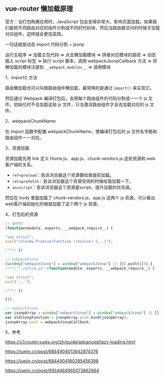 ## vue-router 懒加载原理

官方：当打包构建应用时，JavaScript 包会变得非常大，影响页面加载。如果我们能把不同路由对应的组件分割成不同的代码块，然后当路由被访问的时候才加载对应组件，这样就会更加高效。

一句话就是动态 import 代码分割 + jsonp

运行主程序 => 加载主包代码 => 点击懒加载模块 => 拼接对应模块的路径 => 动态插入 script 标签 => 执行 script 脚本，调用 webpackJsonpCallback 方法 => 将懒加载的模块注册到 `__webpack_modules__` => 调用模块

1、import() 方法

路由懒加载也可以叫做路由组件懒加载，最常用的是通过 `import()` 来实现它。

然后通过 Webpack 编译打包后，会把每个路由组件的代码分割成一一个 js 文件，初始化时不会加载这些 js 文件，只当激活路由组件才会去加载对应的 js 文件。

2、webpackChunkName

在 import 函数中配置 webpackChunkName，使编译打包后的 js 文件名字能和路由组件一一对应。

3、资源加载

资源加载先用 link 定义 Home.js、app.js、chunk-vendors.js 这些资源和 web 客户端的关系。

- `ref=preload`：告诉浏览器这个资源要给我提前加载。
- `rel=prefetch`：告诉浏览器这个资源空闲的时候给我加载一下。
- `as=script`：告诉浏览器这个资源是script，提升加载的优先级。

然后在 body 里面加载了 chunk-vendors.js、app.js 这两个 js 资源。可以看出web客户端初始化时候就加载了这个两个 js 资源。

4、打包后的资源

```js
// 组件包
(function(module, exports, __webpack_require__) {

"use strict";
eval("\n\nnew Promise(function (resolve) {...}");

/***/ })

// webpackJsonp
(window["webpackJsonp"] = window["webpackJsonp"] || []).push([[0],{
/***/ "./src/a.js":(function(module, exports, __webpack_require__) {

"use strict";
eval('...');

/***/ })

}]);

// webpackJsonp
var jsonpArray = window["webpackJsonp"] = window["webpackJsonp"] || [];
var oldJsonpFunction = jsonpArray.push.bind(jsonpArray);
jsonpArray.push = webpackJsonpCallback;
```

5、参考

https://v3.router.vuejs.org/zh/guide/advanced/lazy-loading.html

https://juejin.cn/post/6844904013842874376

https://juejin.cn/post/6844904180285456398

https://juejin.cn/post/6924484965073862664